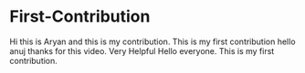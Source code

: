 # First-Contribution
Hi this is Aryan and this is my contribution.
This is my first contribution
hello anuj thanks for this video. Very Helpful
Hello everyone. This is my first contribution.
